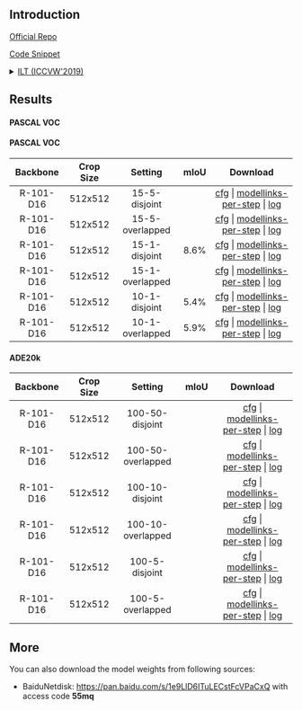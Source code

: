 ## Introduction

<a href="https://github.com/LTTM/IL-SemSegm">Official Repo</a>

<a href="https://github.com/SegmentationBLWX/cssegmentation/blob/main/csseg/modules/runners/ilt.py">Code Snippet</a>

<details>
<summary align="left"><a href="https://arxiv.org/pdf/1907.13372.pdf">ILT (ICCVW'2019)</a></summary>

```latex
@inproceedings{michieli2019incremental,
  title={Incremental learning techniques for semantic segmentation},
  author={Michieli, Umberto and Zanuttigh, Pietro},
  booktitle={Proceedings of the IEEE/CVF international conference on computer vision workshops},
  pages={0--0},
  year={2019}
}
```

</details>


## Results

#### PASCAL VOC

#### PASCAL VOC

| Backbone    | Crop Size  | Setting                             | mIoU   | Download                                                                                                                                                                                                                                                                                                                                                                                                 |
| :-:         | :-:        | :-:                                 | :-:    | :-:                                                                                                                                                                                                                                                                                                                                                                                                      |
| R-101-D16   | 512x512    | 15-5-disjoint                       |        | [cfg](https://raw.githubusercontent.com/SegmentationBLWX/cssegmentation/main/csseg/configs/ilt/ilt_r101iabnd16_aspp_512x512_vocaug15-5_disjoint.py) &#124; [modellinks-per-step](https://github.com/SegmentationBLWX/modelstore/releases/tag/csseg_ilt) &#124; [log](https://github.com/SegmentationBLWX/modelstore/releases/download/csseg_ilt/ilt_r101iabnd16_aspp_512x512_vocaug15-5_disjoint.log)    |
| R-101-D16   | 512x512    | 15-5-overlapped                     |        | [cfg](https://raw.githubusercontent.com/SegmentationBLWX/cssegmentation/main/csseg/configs/ilt/ilt_r101iabnd16_aspp_512x512_vocaug15-5_overlap.py) &#124; [modellinks-per-step](https://github.com/SegmentationBLWX/modelstore/releases/tag/csseg_ilt) &#124; [log](https://github.com/SegmentationBLWX/modelstore/releases/download/csseg_ilt/ilt_r101iabnd16_aspp_512x512_vocaug15-5_overlap.log)      |
| R-101-D16   | 512x512    | 15-1-disjoint                       | 8.6%   | [cfg](https://raw.githubusercontent.com/SegmentationBLWX/cssegmentation/main/csseg/configs/ilt/ilt_r101iabnd16_aspp_512x512_vocaug15-1_disjoint.py) &#124; [modellinks-per-step](https://github.com/SegmentationBLWX/modelstore/releases/tag/csseg_ilt) &#124; [log](https://github.com/SegmentationBLWX/modelstore/releases/download/csseg_ilt/ilt_r101iabnd16_aspp_512x512_vocaug15-1_disjoint.log)    |
| R-101-D16   | 512x512    | 15-1-overlapped                     |        | [cfg](https://raw.githubusercontent.com/SegmentationBLWX/cssegmentation/main/csseg/configs/ilt/ilt_r101iabnd16_aspp_512x512_vocaug15-1_overlap.py) &#124; [modellinks-per-step](https://github.com/SegmentationBLWX/modelstore/releases/tag/csseg_ilt) &#124; [log](https://github.com/SegmentationBLWX/modelstore/releases/download/csseg_ilt/ilt_r101iabnd16_aspp_512x512_vocaug15-1_overlap.log)      |
| R-101-D16   | 512x512    | 10-1-disjoint                       | 5.4%   | [cfg](https://raw.githubusercontent.com/SegmentationBLWX/cssegmentation/main/csseg/configs/ilt/ilt_r101iabnd16_aspp_512x512_vocaug10-1_disjoint.py) &#124; [modellinks-per-step](https://github.com/SegmentationBLWX/modelstore/releases/tag/csseg_ilt) &#124; [log](https://github.com/SegmentationBLWX/modelstore/releases/download/csseg_ilt/ilt_r101iabnd16_aspp_512x512_vocaug10-1_disjoint.log)    |
| R-101-D16   | 512x512    | 10-1-overlapped                     | 5.9%   | [cfg](https://raw.githubusercontent.com/SegmentationBLWX/cssegmentation/main/csseg/configs/ilt/ilt_r101iabnd16_aspp_512x512_vocaug10-1_overlap.py) &#124; [modellinks-per-step](https://github.com/SegmentationBLWX/modelstore/releases/tag/csseg_ilt) &#124; [log](https://github.com/SegmentationBLWX/modelstore/releases/download/csseg_ilt/ilt_r101iabnd16_aspp_512x512_vocaug10-1_overlap.log)      |

#### ADE20k

| Backbone   | Crop Size  | Setting                             | mIoU   | Download                                                                                                                                                                                                                                                                                                                                                                                       |
| :-:        | :-:        | :-:                                 | :-:    | :-:                                                                                                                                                                                                                                                                                                                                                                                            |
| R-101-D16  | 512x512    | 100-50-disjoint                     |        | [cfg]() &#124; [modellinks-per-step]() &#124; [log]()    |
| R-101-D16  | 512x512    | 100-50-overlapped                   |        | [cfg]() &#124; [modellinks-per-step]() &#124; [log]()    |
| R-101-D16  | 512x512    | 100-10-disjoint                     |        | [cfg]() &#124; [modellinks-per-step]() &#124; [log]()    |
| R-101-D16  | 512x512    | 100-10-overlapped                   |        | [cfg]() &#124; [modellinks-per-step]() &#124; [log]()    |
| R-101-D16  | 512x512    | 100-5-disjoint                      |        | [cfg]() &#124; [modellinks-per-step]() &#124; [log]()    |
| R-101-D16  | 512x512    | 100-5-overlapped                    |        | [cfg]() &#124; [modellinks-per-step]() &#124; [log]()    |


## More

You can also download the model weights from following sources:
- BaiduNetdisk: https://pan.baidu.com/s/1e9LlD6ITuLECstFcVPaCxQ with access code **55mq**